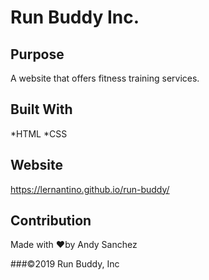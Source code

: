 # Run Buddy Inc. 

## Purpose
A website that offers fitness training services.

## Built With
*HTML
*CSS

## Website
https://lernantino.github.io/run-buddy/

## Contribution
Made with ❤️by Andy Sanchez

###©️2019 Run Buddy, Inc